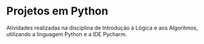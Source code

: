 # Projetos em Python
 Atividades realizadas na disciplina de Introdução à Lógica e aos Algoritmos, utilizando a linguagem Python e a IDE Pycharm.
